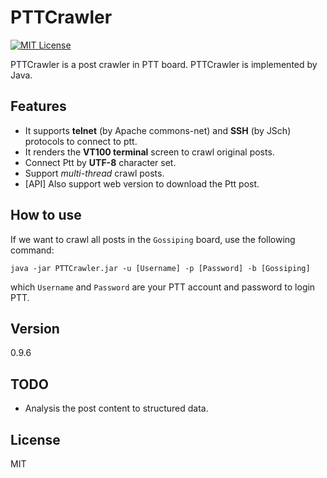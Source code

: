 PTTCrawler
==========
[![MIT License][license-image]][license-url]

PTTCrawler is a post crawler in PTT board. PTTCrawler is implemented by Java.  

Features
----
* It supports **telnet** (by Apache commons-net) and **SSH** (by JSch) protocols to connect to ptt.  
* It renders the **VT100 terminal** screen to crawl original posts.  
* Connect Ptt by **UTF-8** character set.  
* Support *multi-thread* crawl posts.  
* [API] Also support web version to download the Ptt post.

How to use
----
If we want to crawl all posts in the `Gossiping` board, use the following command:

    java -jar PTTCrawler.jar -u [Username] -p [Password] -b [Gossiping]

which `Username` and `Password` are your PTT account and password to login PTT.

Version
----

0.9.6

TODO
----
* Analysis the post content to structured data.

License
----

MIT

[license-image]: http://img.shields.io/badge/license-MIT-blue.svg?style=flat
[license-url]: LICENSE
